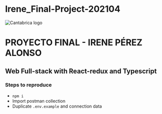 # Irene_Final-Project-202104
![Cantabrica logo](https://i.ibb.co/3sht1r1/logo.png)
# PROYECTO FINAL - IRENE PÉREZ ALONSO 

##  Web Full-stack with React-redux and Typescript

### Steps to reproduce

- `npm i`
- Import postman collection
- Duplicate `.env.example` and connection data
